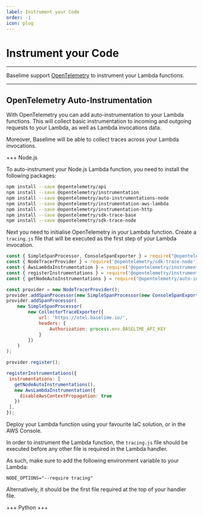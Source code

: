 ```yaml
---
label: Instrument your Code
order: -1
icon: plug
---
```


# Instrument your Code

---

Baselime support [OpenTelemetry](https://opentelemetry.io/) to instrument your Lambda functions.

---

## OpenTelemetry Auto-Instrumentation

With OpenTelemetry you can add auto-instrumentation to your Lambda functions. This will collect basic instrumentation to incoming and outgoing requests to your Lambda, as well as Lambda invocations data.

Moreover, Baselime will be able to collect traces across your Lambda invocations.

+++ Node.js

To auto-instrument your Node.js Lambda function, you need to install the following packages:

```bash #
npm install --save @opentelemetry/api
npm install --save @opentelemetry/instrumentation
npm install --save @opentelemetry/auto-instrumentations-node
npm install --save @opentelemetry/instrumentation-aws-lambda
npm install --save @opentelemetry/instrumentation-http
npm install --save @opentelemetry/sdk-trace-base
npm install --save @opentelemetry/sdk-trace-node
```

Next you need to initialise OpenTelemetry in your Lambda function. Create a `tracing.js` file that will be executed as the first step of your Lambda invocation.

```js # tracing.js
const { SimpleSpanProcessor, ConsoleSpanExporter } = require("@opentelemetry/sdk-trace-base");
const { NodeTracerProvider } = require('@opentelemetry/sdk-trace-node');
const { AwsLambdaInstrumentation } = require('@opentelemetry/instrumentation-aws-lambda');
const { registerInstrumentations } = require('@opentelemetry/instrumentation');
const { getNodeAutoInstrumentations } = require("@opentelemetry/auto-instrumentations-node");

const provider = new NodeTracerProvider();
provider.addSpanProcessor(new SimpleSpanProcessor(new ConsoleSpanExporter()));
provider.addSpanProcessor(
    new SimpleSpanProcessor(
        new CollectorTraceExporter({
            url: 'https://otel.baselime.io/',
            headers: {
                Authorization: process.env.BASELIME_API_KEY
            }
        })
    )
);

provider.register();

registerInstrumentations({
 instrumentations: [
   getNodeAutoInstrumentations(),
   new AwsLambdaInstrumentation({
     disableAwsContextPropagation: true
   })
 ],
});
```

Deploy your Lambda function using your favourite IaC solution, or in the AWS Console.

In order to instrument the Lambda function, the `tracing.js` file should be executed before any other file is required in the Lambda handler.

As such, make sure to add the following environment variable to your Lambda:

```env
NODE_OPTIONS="--require tracing"
```
Alternatively, it should be the first file required at the top of your handler file.

+++ Python
+++





